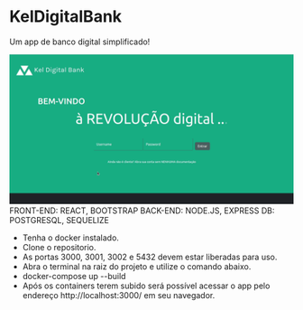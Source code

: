# KelDigitalBank
Um app de banco digital simplificado!

![](demo.gif)
FRONT-END: REACT, BOOTSTRAP
BACK-END: NODE.JS, EXPRESS
DB: POSTGRESQL, SEQUELIZE

- Tenha o docker instalado.
- Clone o repositorio.
- As portas 3000, 3001, 3002 e 5432 devem estar liberadas para uso.
- Abra o terminal na raiz do projeto e utilize o comando abaixo.
- docker-compose up --build
- Após os containers terem subido será possível acessar o app pelo endereço http://localhost:3000/ em seu navegador.
